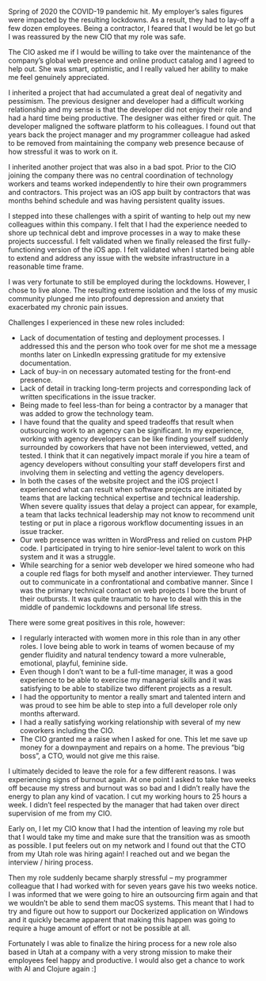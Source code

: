 Spring of 2020 the COVID-19 pandemic hit. My employer’s sales figures were impacted by the resulting lockdowns. As a result, they had to lay-off a few dozen employees. Being a contractor, I feared that I would be let go but I was reassured by the new CIO that my role was safe.

The CIO asked me if I would be willing to take over the maintenance of the company’s global web presence and online product catalog and I agreed to help out. She was smart, optimistic, and I really valued her ability to make me feel genuinely appreciated.

I inherited a project that had accumulated a great deal of negativity and pessimism. The previous designer and developer had a difficult working relationship and my sense is that the developer did not enjoy their role and had a hard time being productive. The designer was either fired or quit. The developer maligned the software platform to his colleagues. I found out that years back the project manager and my programmer colleague had asked to be removed from maintaining the company web presence because of how stressful it was to work on it.

I inherited another project that was also in a bad spot. Prior to the CIO joining the company there was no central coordination of technology workers and teams worked independently to hire their own programmers and contractors. This project was an iOS app built by contractors that was months behind schedule and was having persistent quality issues.

I stepped into these challenges with a spirit of wanting to help out my new colleagues within this company. I felt that I had the experience needed to shore up technical debt and improve processes in a way to make these projects successful. I felt validated when we finally released the first fully-functioning version of the iOS app. I felt validated when I started being able to extend and address any issue with the website infrastructure in a reasonable time frame.

I was very fortunate to still be employed during the lockdowns. However, I chose to live alone. The resulting extreme isolation and the loss of my music community plunged me into profound depression and anxiety that exacerbated my chronic pain issues.

Challenges I experienced in these new roles included:

- Lack of documentation of testing and deployment processes. I addressed this and the person who took over for me shot me a message months later on LinkedIn expressing gratitude for my extensive documentation.
- Lack of buy-in on necessary automated testing for the front-end presence.
- Lack of detail in tracking long-term projects and corresponding lack of written specifications in the issue tracker.
- Being made to feel less-than for being a contractor by a manager that was added to grow the technology team.
- I have found that the quality and speed tradeoffs that result when outsourcing work to an agency can be significant. In my experience, working with agency developers can be like finding yourself suddenly surrounded by coworkers that have not been interviewed, vetted, and tested. I think that it can negatively impact morale if you hire a team of agency developers without consulting your staff developers first and involving them in selecting and vetting the agency developers.
- In both the cases of the website project and the iOS project I experienced what can result when software projects are initiated by teams that are lacking technical expertise and technical leadership. When severe quality issues that delay a project can appear, for example, a team that lacks technical leadership may not know to recommend unit testing or put in place a rigorous workflow documenting issues in an issue tracker.
- Our web presence was written in WordPress and relied on custom PHP code. I participated in trying to hire senior-level talent to work on this system and it was a struggle.
- While searching for a senior web developer we hired someone who had a couple red flags for both myself and another interviewer. They turned out to communicate in a confrontational and combative manner. Since I was the primary technical contact on web projects I bore the brunt of their outbursts. It was quite traumatic to have to deal with this in the middle of pandemic lockdowns and personal life stress.

There were some great positives in this role, however:

- I regularly interacted with women more in this role than in any other roles. I love being able to work in teams of women because of my gender fluidity and natural tendency toward a more vulnerable, emotional, playful, feminine side.
- Even though I don’t want to be a full-time manager, it was a good experience to be able to exercise my managerial skills and it was satisfying to be able to stabilize two different projects as a result.
- I had the opportunity to mentor a really smart and talented intern and was proud to see him be able to step into a full developer role only months afterward.
- I had a really satisfying working relationship with several of my new coworkers including the CIO.
- The CIO granted me a raise when I asked for one. This let me save up money for a downpayment and repairs on a home. The previous “big boss”, a CTO, would not give me this raise.

I ultimately decided to leave the role for a few different reasons. I was experiencing signs of burnout again. At one point I asked to take two weeks off because my stress and burnout was so bad and I didn’t really have the energy to plan any kind of vacation. I cut my working hours to 25 hours a week. I didn’t feel respected by the manager that had taken over direct supervision of me from my CIO.

Early on, I let my CIO know that I had the intention of leaving my role but that I would take my time and make sure that the transition was as smooth as possible. I put feelers out on my network and I found out that the CTO from my Utah role was hiring again! I reached out and we began the interview / hiring process.

Then my role suddenly became sharply stressful – my programmer colleague that I had worked with for seven years gave his two weeks notice. I was informed that we were going to hire an outsourcing firm again and that we wouldn’t be able to send them macOS systems. This meant that I had to try and figure out how to support our Dockerized application on Windows and it quickly became apparent that making this happen was going to require a huge amount of effort or not be possible at all.

Fortunately I was able to finalize the hiring process for a new role also based in Utah at a company with a very strong mission to make their employees feel happy and productive. I would also get a chance to work with AI and Clojure again :]